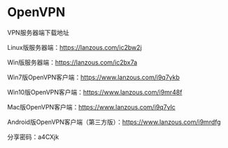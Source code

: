 # OpenVPN

VPN服务器端下载地址

Linux版服务器端：https://lanzous.com/ic2bw2j

Win版服务器端：https://lanzous.com/ic2bx7a

Win7版OpenVPN客户端：https://www.lanzous.com/i9q7ykb

Win10版OpenVPN客户端：https://www.lanzous.com/i9mr48f

Mac版OpenVPN客户端：https://www.lanzous.com/i9q7ylc

Android版OpenVPN客户端（第三方版）：https://www.lanzous.com/i9mrdfg

分享密码：a4CXjk

